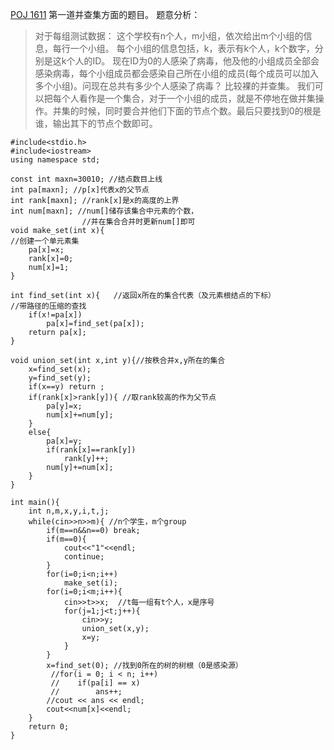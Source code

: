 [POJ 1611](http://poj.org/problem?id=1611)
第一道并查集方面的题目。
题意分析：
>对于每组测试数据： 
这个学校有n个人，m小组，依次给出m个小组的信息，每行一个小组。 
每个小组的信息包括，k，表示有k个人，k个数字，分别是这k个人的ID。 
现在ID为0的人感染了病毒，他及他的小组成员全部会感染病毒，每个小组成员都会感染自己所在小组的成员(每个成员可以加入多个小组)。问现在总共有多少个人感染了病毒？ 
比较裸的并查集。 
我们可以把每个人看作是一个集合，对于一个小组的成员，就是不停地在做并集操作。并集的时候，同时要合并他们下面的节点个数。最后只要找到0的根是谁，输出其下的节点个数即可。

```
#include<stdio.h>
#include<iostream>
using namespace std;

const int maxn=30010; //结点数目上线
int pa[maxn]; //p[x]代表x的父节点
int rank[maxn]; //rank[x]是x的高度的上界
int num[maxn]; //num[]储存该集合中元素的个数，
				//并在集合合并时更新num[]即可
void make_set(int x){
//创建一个单元素集
	pa[x]=x;
	rank[x]=0;
	num[x]=1;
}

int find_set(int x){   //返回x所在的集合代表（及元素根结点的下标）
//带路径的压缩的查找
	if(x!=pa[x])
		pa[x]=find_set(pa[x]);
	return pa[x];
}

void union_set(int x,int y){//按秩合并x,y所在的集合
	x=find_set(x);
	y=find_set(y);
	if(x==y) return ;
	if(rank[x]>rank[y]){ //取rank较高的作为父节点
		pa[y]=x;
		num[x]+=num[y];
	}
	else{
		pa[x]=y;
		if(rank[x]==rank[y])
			rank[y]++;
		num[y]+=num[x];
	}
}

int main(){
	int n,m,x,y,i,t,j;
	while(cin>>n>>m){ //n个学生，m个group
		if(m==n&&n==0) break;
		if(m==0){
			cout<<"1"<<endl;
			continue;
		}
		for(i=0;i<n;i++)
			make_set(i);
		for(i=0;i<m;i++){
			cin>>t>>x;  //t每一组有t个人，x是序号
			for(j=1;j<t;j++){
				cin>>y;
				union_set(x,y);
				x=y;
			}
		}
		x=find_set(0); //找到0所在的树的树根（0是感染源）
		 //for(i = 0; i < n; i++)
         //    if(pa[i] == x)
         //        ans++;
        //cout << ans << endl;
		cout<<num[x]<<endl;
	}
	return 0;
}

```